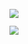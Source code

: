 ![](https://www.nta.go.jp/tmp/12e86a8d-c4c7-45c3-b44a-cf2ad7acdd58/images/54b8122a3ebdda034accaa0882830f2836496f7f2857385e001747599633ea38.jpg)

![](https://www.nta.go.jp/tmp/12e86a8d-c4c7-45c3-b44a-cf2ad7acdd58/images/2707a18a6a9fefaf8f7f4c971ba6f3fa3ddd2c83ec0ad00f24da3aceb45e3ad9.jpg)